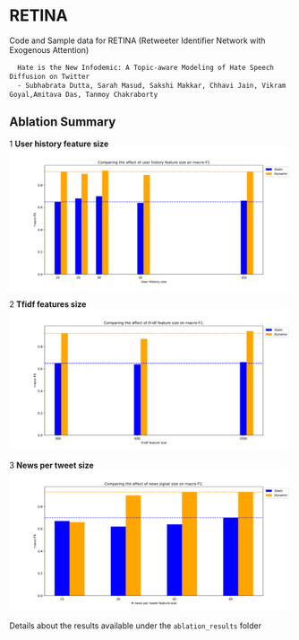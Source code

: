 # RETINA
Code and Sample data for RETINA (Retweeter Identifier Network with  Exogenous Attention)

      Hate is the New Infodemic: A Topic-aware Modeling of Hate Speech Diffusion on Twitter
      - Subhabrata Dutta, Sarah Masud, Sakshi Makkar, Chhavi Jain, Vikram Goyal,Amitava Das, Tanmoy Chakraborty
      
## Ablation Summary
1 **User history feature size**
![User history feature size](abalation_results/User_hist_dashed.svg)

2 **Tfidf features size**
![Tfidf features size](abalation_results/tfidf_size_dashed.svg)

3 **News per tweet size**
![News per tweet size](abalation_results/news_size.svg)

Details about the results available under the `ablation_results` folder
